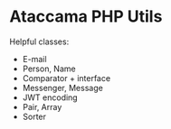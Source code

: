 # Ataccama PHP Utils

Helpful classes:
- E-mail
- Person, Name
- Comparator + interface
- Messenger, Message
- JWT encoding
- Pair, Array
- Sorter
